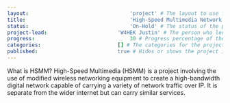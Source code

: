 ```yaml
---
layout:									'project' # The layout to use for the project page. This should never be changed.
title:									'High-Speed Multimedia Network' # The name of the project.
status:									'On-Hold' # The status of the project. Values: 'Brainstorming', 'Designing', 'Building', 'Testing', 'Implementing', 'On-Hold', or 'Cancelled'.
project-lead:						'W4HEK Justin' # The person who led the project.
progress:								30 # Progress percentage of the project.
categories:							[] # The categories for the project.
published:							true # Hides or shows the project in feeds.
---
```



What is HSMM? High-Speed Multimedia (HSMM) is a project involving the use of modified wireless networking equipment to create a high-bandwidth digital network capable of carrying a variety of network traffic over IP. It is separate from the wider internet but can carry similar services.
